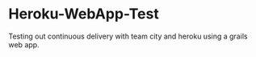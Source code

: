 Heroku-WebApp-Test
==================

Testing out continuous delivery with team city and heroku using a grails web app.
